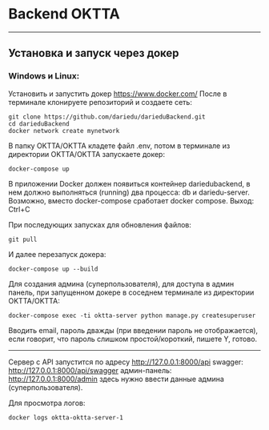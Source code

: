 # Backend OKTTA
______________________________

## Установка и запуск через докер

### Windows и Linux:
Установить и запустить докер https://www.docker.com/
После в терминале клонируете репозиторий и создаете сеть:

```
git clone https://github.com/dariedu/darieduBackend.git
cd darieduBackend
docker network create mynetwork
```

В папку OKTTA/OKTTA кладете файл .env, потом в терминале из директории OKTTA/OKTTA запускаете докер:
```
docker-compose up
```

В приложении Docker должен появиться контейнер dariedubackend, в нем должно выполняться (running) два процесса: db и dariedu-server.
Возможно, вместо docker-compose сработает docker compose.
Выход: Ctrl+C

При последующих запусках для обновления файлов:
```
git pull
```

И далее перезапуск докера:
```
docker-compose up --build
```

Для создания админа (суперпользователя), для доступа в админ панель, при запущенном докере в соседнем терминале из директории OKTTA/OKTTA:
```
docker-compose exec -ti oktta-server python manage.py createsuperuser
```
Вводить email, пароль дважды (при введении пароль не отображается), если говорит, что пароль слишком простой/короткий, пишете Y, готово.
__________________________________________

Сервер с API запустится по адресу http://127.0.0.1:8000/api
swagger: http://127.0.0.1:8000/api/swagger
админ-панель: http://127.0.0.1:8000/admin здесь нужно ввести данные админа (суперпользователя).

Для просмотра логов:
```
docker logs oktta-oktta-server-1
```
